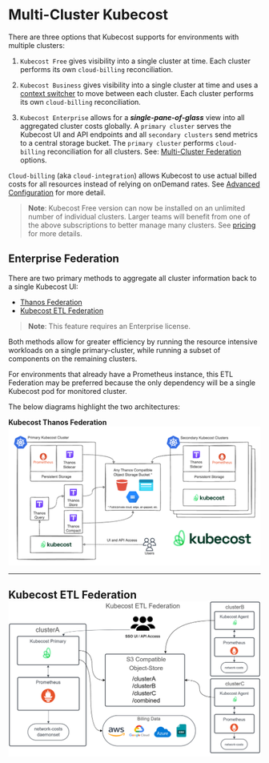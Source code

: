 Multi-Cluster Kubecost
======================


There are three options that Kubecost supports for environments with multiple clusters:

1. `Kubecost Free` gives visibility into a single cluster at time. Each cluster performs its own `cloud-billing` reconciliation.

2. `Kubecost Business` gives visibility into a single cluster at time and uses a [context switcher](/context-switcher.md) to move between each cluster. Each cluster performs its own `cloud-billing` reconciliation.

3. `Kubecost Enterprise` allows for a ___single-pane-of-glass___ view into all aggregated cluster costs globally. A `primary cluster` serves the Kubecost UI and API endpoints and all `secondary clusters` send metrics to a central storage bucket. The `primary cluster` performs `cloud-billing` reconciliation for all clusters. See: [Multi-Cluster Federation](./federated-clusters.md) options.

`Cloud-billing` (aka `cloud-integration`) allows Kubecost to use actual billed costs for all resources instead of relying on onDemand rates. See [Advanced Configuration](https://docs.kubecost.com/#advanced-configuration) for more detail.

> **Note**: Kubecost Free version can now be installed on an unlimited number of individual clusters. Larger teams will benefit from one of the above subscriptions to better manage many clusters. See [pricing](https://www.kubecost.com/pricing) for more details.

## Enterprise Federation

There are two primary methods to aggregate all cluster information back to a single Kubecost UI:

- [Thanos Federation](./thanos-setup.md)
- [Kubecost ETL Federation](./federated-etl.md)

> **Note**: This feature requires an Enterprise license.

Both methods allow for greater efficiency by running the resource intensive workloads on a single primary-cluster, while running a subset of components on the remaining clusters.

For environments that already have a Prometheus instance, this ETL Federation may be preferred because the only dependency will be a single Kubecost pod for monitored cluster.

The below diagrams highlight the two architectures:

**Kubecost Thanos Federation**
![Thanos Overview](https://raw.githubusercontent.com/kubecost/docs/main/images/thanos-architecture.png)

----

**Kubecost ETL Federation**
![ETL Federation Overview](https://raw.githubusercontent.com/kubecost/docs/main/images/Kubecost-ETL-Federated-Architecture.png)
---

